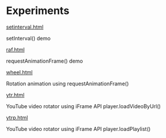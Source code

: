 # Experiments


[setinterval.html](https://amirlogic.github.io/experiments/setinterval.html)

setInterval() demo


[raf.html](https://amirlogic.github.io/experiments/raf.html)

requestAnimationFrame() demo


[wheel.html](https://amirlogic.github.io/experiments/wheel.html)

Rotation animation using requestAnimationFrame()


[ytr.html](https://amirlogic.github.io/experiments/ytr.html)

YouTube video rotator using iFrame API player.loadVideoByUrl() 


[ytrp.html](https://amirlogic.github.io/experiments/ytrp.html)

YouTube video rotator using iFrame API player.loadPlaylist()
